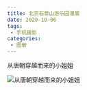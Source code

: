 ```yaml
---
title: 北京石景山游乐园漫展
date: 2020-10-06
tags:
 - 手机摄影
categories:
 - 图册
---
```


从唐朝穿越而来的小姐姐

![从唐朝穿越而来的小姐姐](https://p6-juejin.byteimg.com/tos-cn-i-k3u1fbpfcp/58aaa17879764441ae62d1466a25e888~tplv-k3u1fbpfcp-watermark.webp)
